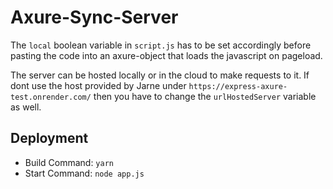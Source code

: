 # Axure-Sync-Server

The `local` boolean variable in `script.js` has to be set accordingly before pasting the code into an axure-object that loads the javascript on pageload.

The server can be hosted locally or in the cloud to make requests to it. If dont use the host provided by Jarne under `https://express-axure-test.onrender.com/` then you have to change the `urlHostedServer` variable as well.

## Deployment

- Build Command: `yarn`
- Start Command: `node app.js`
